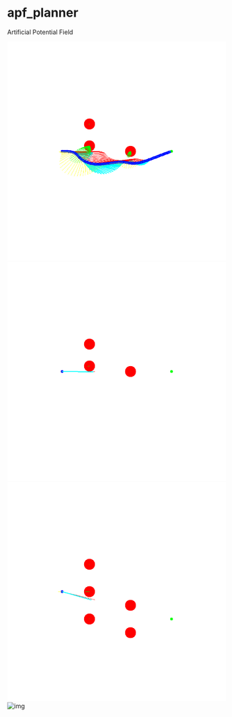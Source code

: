 # apf_planner
Artificial Potential Field

![img](https://github.com/softdream/apf_planner/blob/master/apf_test.png) </br>
![img](https://github.com/softdream/apf_planner/blob/master/0.gif) </br>
![img](https://github.com/softdream/apf_planner/blob/master/1.gif) </br>
![img](https://github.com/softdream/apf_planner/blob/master/3.gif) </br>
